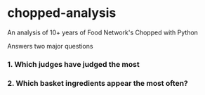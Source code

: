 # chopped-analysis
 An analysis of 10+ years of Food Network's Chopped with Python

Answers two major questions

### 1. Which judges have judged the most

### 2. Which basket ingredients appear the most often?
